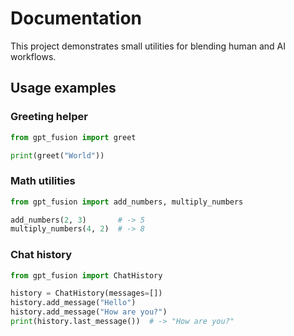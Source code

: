 # Documentation

This project demonstrates small utilities for blending human and AI workflows.

## Usage examples

### Greeting helper

```python
from gpt_fusion import greet

print(greet("World"))
```

### Math utilities

```python
from gpt_fusion import add_numbers, multiply_numbers

add_numbers(2, 3)       # -> 5
multiply_numbers(4, 2)  # -> 8
```

### Chat history

```python
from gpt_fusion import ChatHistory

history = ChatHistory(messages=[])
history.add_message("Hello")
history.add_message("How are you?")
print(history.last_message())  # -> "How are you?"
```

